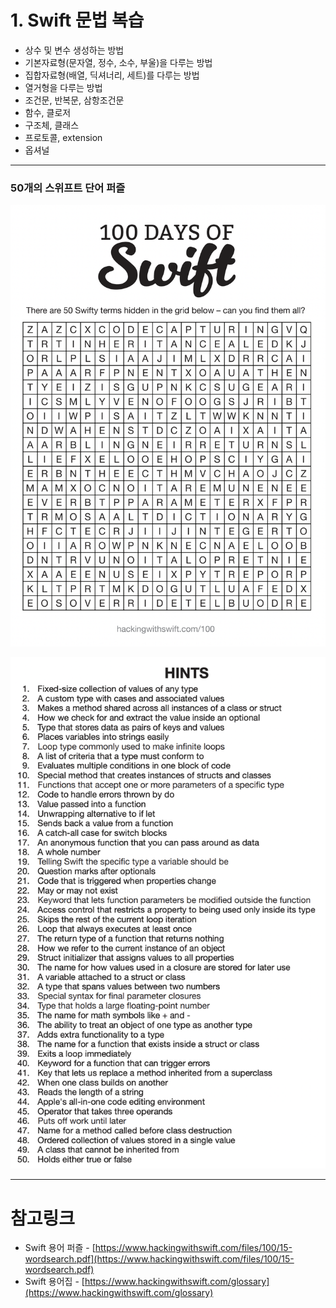 ﻿
# 1. Swift 문법 복습

-   상수 및 변수 생성하는 방법
-   기본자료형(문자열, 정수, 소수, 부울)을 다루는 방법
-   집합자료형(배열, 딕셔너리, 세트)를 다루는 방법
-   열거형을 다루는 방법
-   조건문, 반복문, 삼항조건문
-   함수, 클로저
-   구조체, 클래스
-   프로토콜, extension
-   옵셔널

----------

### 50개의 스위프트 단어 퍼즐

![이미지1](1.png)

![이미지2](2.png)

----------

# 참고링크

-   Swift 용어 퍼즐 - [](https://www.hackingwithswift.com/files/100/15-wordsearch.pdf)[https://www.hackingwithswift.com/files/100/15-wordsearch.pdf](https://www.hackingwithswift.com/files/100/15-wordsearch.pdf)
-   Swift 용어집 - [](https://www.hackingwithswift.com/glossary)[https://www.hackingwithswift.com/glossary](https://www.hackingwithswift.com/glossary)
